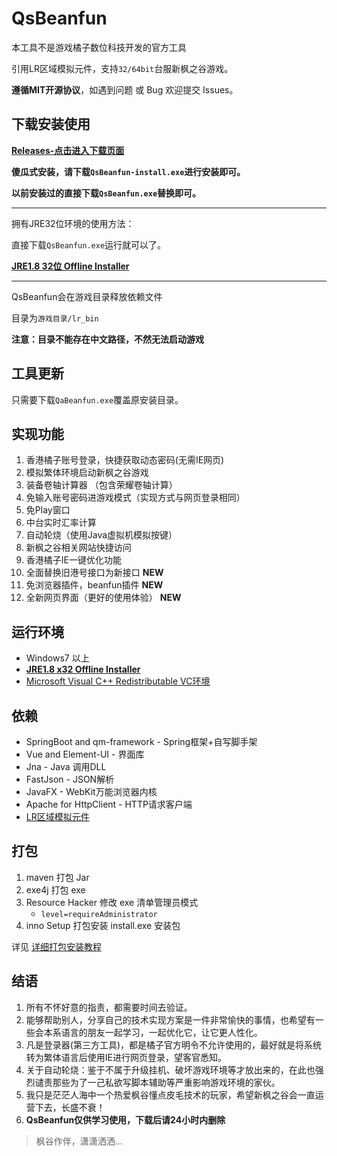 # QsBeanfun

本工具不是游戏橘子数位科技开发的官方工具

引用LR区域模拟元件，支持`32/64bit`台服新枫之谷游戏。

**遵循MIT开源协议**，如遇到问题 或 Bug 欢迎提交 Issues。

## 下载安装使用

[**Releases-点击进入下载页面**](https://github.com/starmcc/qs-beanfun/releases)

**傻瓜式安装，请下载`QsBeanfun-install.exe`进行安装即可。**

**以前安装过的直接下载`QsBeanfun.exe`替换即可。**

---

拥有JRE32位环境的使用方法：

直接下载`QsBeanfun.exe`运行就可以了。

[**JRE1.8 32位 Offline Installer**](https://www.oracle.com/java/technologies/downloads/#jre8-windows)

---

QsBeanfun会在游戏目录释放依赖文件

目录为`游戏目录/lr_bin`

**注意：目录不能存在中文路径，不然无法启动游戏**

## 工具更新

只需要下载`QaBeanfun.exe`覆盖原安装目录。

## 实现功能

1. 香港橘子账号登录，快捷获取动态密码(无需IE网页)
2. 模拟繁体环境启动新枫之谷游戏
3. 装备卷轴计算器 （包含荣耀卷轴计算）
4. 免输入账号密码进游戏模式（实现方式与网页登录相同）
5. 免Play窗口
6. 中台实时汇率计算
7. 自动轮烧（使用Java虚拟机模拟按键）
8. 新枫之谷相关网站快捷访问
9. 香港橘子IE一键优化功能
10. 全面替换旧港号接口为新接口 **NEW**
11. 免浏览器插件，beanfun插件 **NEW**
12. 全新网页界面（更好的使用体验） **NEW**

## 运行环境

- Windows7 以上
- [**JRE1.8 x32 Offline Installer**](https://www.oracle.com/java/technologies/downloads/#jre8-windows)
- [Microsoft Visual C++ Redistributable VC环境](https://aka.ms/vs/17/release/vc_redist.x64.exe)

## 依赖

- SpringBoot and qm-framework - Spring框架+自写脚手架
- Vue and Element-UI - 界面库
- Jna - Java 调用DLL
- FastJson - JSON解析
- JavaFX - WebKit万能浏览器内核
- Apache for HttpClient - HTTP请求客户端
- [LR区域模拟元件](https://github.com/InWILL/Locale_Remulator)

## 打包

1. maven 打包 Jar
2. exe4j 打包 exe
3. Resource Hacker 修改 exe 清单管理员模式
    - `level=requireAdministrator`
4. inno Setup 打包安装 install.exe 安装包

详见 [详细打包安装教程](./build/README.md)

## 结语

1. 所有不怀好意的指责，都需要时间去验证。
2. 能够帮助别人，分享自己的技术实现方案是一件非常愉快的事情，也希望有一些会本系语言的朋友一起学习，一起优化它，让它更人性化。
3. 凡是登录器(第三方工具)，都是橘子官方明令不允许使用的，最好就是将系统转为繁体语言后使用IE进行网页登录，望客官悉知。
4. 关于自动轮烧：鉴于不属于升级挂机、破坏游戏环境等才放出来的，在此也强烈谴责那些为了一己私欲写脚本辅助等严重影响游戏环境的家伙。
5. 我只是茫茫人海中一个热爱枫谷懂点皮毛技术的玩家，希望新枫之谷会一直运营下去，长盛不衰！
6. **QsBeanfun仅供学习使用，下载后请24小时内删除**

> 枫谷作伴，潇潇洒洒...